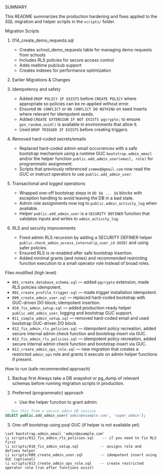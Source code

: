 SUMMARY

This README summarizes the production hardening and fixes applied to the SQL migration and helper scripts in the `scripts/` folder.

Migration Scripts

1. 014_create_demo_requests.sql
   - Creates school_demo_requests table for managing demo requests from schools
   - Includes RLS policies for secure access control
   - Adds realtime pub/sub support
   - Creates indexes for performance optimization

2. Earlier Migrations & Changes

3. Idempotency and safety
   - Added `DROP POLICY IF EXISTS` before `CREATE POLICY` where appropriate so policies can be re-applied without error.
   - Ensured `ON CONFLICT` or `ON CONFLICT DO NOTHING` on seed inserts where relevant for idempotent seeds.
   - Added `CREATE EXTENSION IF NOT EXISTS pgcrypto;` to ensure `gen_random_uuid()` is available in environments that allow it.
   - Used `DROP TRIGGER IF EXISTS` before creating triggers.

2. Removed hard-coded secrets/emails
   - Replaced hard-coded admin email occurrences with a safe bootstrap mechanism using a runtime GUC `bootstrap.admin_email` and/or the helper function `public.add_admin_user(email, role)` for programmatic assignment.
   - Scripts that previously referenced `zvmmed@gmail.com` now read the GUC or instruct operators to use `public.add_admin_user`.

3. Transactional and logged operations
   - Wrapped one-off bootstrap steps in `DO $$ ... $$` blocks with exception handling to avoid leaving the DB in a bad state.
   - Admin role assignments now log to `public.admin_activity_log` when available.
   - Helper `public.add_admin_user` is a `SECURITY DEFINER` function that validates inputs and writes to `admin_activity_log`.

4. RLS and security improvements
   - Fixed admin RLS recursion by adding a SECURITY DEFINER helper `public.check_admin_access_internal(p_user_id UUID)` and using safer policies.
   - Ensured RLS is re-enabled after safe bootstrap insertion.
   - Added minimal grants (and notes) and recommended restricting function execution to a small operator role instead of broad roles.

Files modified (high level)
- `001_create_database_schema.sql` — added `pgcrypto` extension, made RLS policies idempotent.
- `002_create_profile_trigger.sql` — made trigger installation idempotent.
- `009_create_admin_user.sql` — replaced hard-coded bootstrap with GUC-driven DO block; idempotent insertion.
- `010_fix_admin_setup.sql` — added production-ready helper `public.add_admin_user`, logging and bootstrap GUC support.
- `011_simple_admin_setup.sql` — removed hard-coded email and used bootstrap GUC-driven DO block.
- `012_fix_admin_rls_policies.sql` — idempotent policy recreation, added secure internal admin check function and bootstrap insert via GUC.
- `012_fix_admin_rls_policies.sql` — idempotent policy recreation, added secure internal admin check function and bootstrap insert via GUC.
- `013_create_admin_ops_role.sql` — new migration that creates a restricted `admin_ops` role and grants it execute on admin helper functions if present.

How to run (safe recommended approach)

1) Backup first
   Always take a DB snapshot or pg_dump of relevant schemas before running migration scripts in production.

2) Preferred (programmatic) approach
   - Use the helper function to grant admin:

```sql
-- Run this from a secure admin DB session
SELECT public.add_admin_user('admin@example.com', 'super_admin');
```

3) One-off bootstrap using psql GUC (if helper is not available yet)

```psql
\set bootstrap.admin_email 'admin@example.com'
\i scripts/012_fix_admin_rls_policies.sql    -- if you need to fix RLS first
\i scripts/010_fix_admin_setup.sql          -- assigns role and defines helper
\i scripts/009_create_admin_user.sql        -- idempotent insert using GUC (optional)
\i scripts/013_create_admin_ops_role.sql    -- create restricted operator role (run after functions exist)
```
